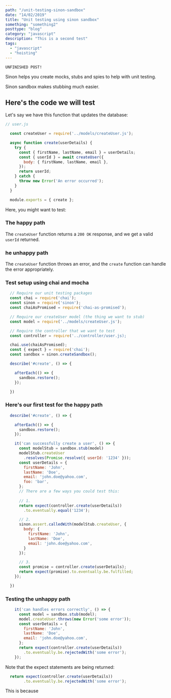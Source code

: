 ```yaml
---
path: "/unit-testing-sinon-sandbox"
date: "14/02/2019"
title: "Unit testing using sinon sandbox"
something: "something2"
posttype: "blog"
category: "javascript"
description: "This is a second test"
tags:
  - "javascript"
  - "hoisting"
---
```


```
UNFINISHED POST!
```

Sinon helps you create mocks, stubs and spies to help with unit testing. 

Sinon sandbox makes stubbing much easier. 

## Here's the code we will test

Let's say we have this function that updates the database:

```javascript
// user.js

  const createUser = require('../models/createUser.js');

  async function create(userDetails) {
    try {
      const { firstName, lastName, email } = userDetails;
      const { userId } = await createUser({ 
        body: { firstName, lastName, email },
      });
      return userId;
    } catch {
      throw new Error('An error occurred');
    }
  }

  module.exports = { create };

```

Here, you might want to test:

### The happy path

The `createUser` function returns a `200 OK` response, and we get a valid `userId` returned.

### he unhappy path

The `createUser` function throws an error, and the `create` function can handle the error appropriately.

### Test setup using chai and mocha

```javascript
  // Require our unit testing packages
  const chai = require('chai');
  const sinon = require('sinon');
  const chaiAsPromised = require('chai-as-promised');

  // Require our createUser model (the thing we want to stub)
  const model = require('../models/createUser.js');

  // Require the controller that we want to test
  const controller = require('../controller/user.js);

  chai.use(chaiAsPromised);
  const { expect } = require('chai');
  const sandbox = sinon.createSandbox();

  describe('#create', () => {

    afterEach(() => {
      sandbox.restore();
    });

  })
```

### Here's our first test for the happy path

```javascript
  describe('#create', () => {

    afterEach(() => {
      sandbox.restore();
    });

    it('can successfully create a user', () => {
      const modelStub = sandbox.stub(model)
      modelStub.createUser
        .resolves(Promise.resolve({ userId: '1234' }));
      const userDetails = {
        firstName: 'John',
        lastName: 'Doe',
        email: 'john.doe@yahoo.com',
        foo: 'bar',
      };
      // There are a few ways you could test this:
      
      // 1. 
      return expect(controller.create(userDetails))
        .to.eventually.equal('1234');

      // 2. 
      sinon.assert.calledWith(modelStub.createUser, { 
        body: {
          firstName: 'John',
          lastName: 'Doe',
          email: 'john.doe@yahoo.com',
        } 
      });

      // 3. 
      const promise = controller.create(userDetails);
      return expect(promise).to.eventually.be.fulfilled;
    });

  })
```

### Testing the unhappy path

```javascript
    it('can handles errors correctly', () => {
      const model = sandbox.stub(model);
      model.createUser.throws(new Error('some error'));
      const userDetails = {
        firstName: 'John',
        lastName: 'Doe',
        email: 'john.doe@yahoo.com',
      };
      return expect(controller.create(userDetails))
        .to.eventually.be.rejectedWith('some error');
    });
```

Note that the expect statements are being returned: 

```javascript
  return expect(controller.create(userDetails))
        .to.eventually.be.rejectedWith('some error');
```

This is because 